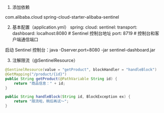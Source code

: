 1. 添加依赖
<!-- Sentinel 核心依赖 -->
<dependency>
    <groupId>com.alibaba.cloud</groupId>
    <artifactId>spring-cloud-starter-alibaba-sentinel</artifactId>
</dependency>

2. 基本配置（application.yml）
spring:
  cloud:
    sentinel:
      transport:
        dashboard: localhost:8080  # Sentinel 控制台地址
        port: 8719                 # 控制台和客户端通信端口

启动 Sentinel 控制台：java -Dserver.port=8080 -jar sentinel-dashboard.jar

3. 注解限流（@SentinelResource）
``` java
@SentinelResource(value = "getProduct", blockHandler = "handleBlock")
@GetMapping("/product/{id}")
public String getProduct(@PathVariable String id) {
    return "商品信息：" + id;
}

public String handleBlock(String id, BlockException ex) {
    return "限流啦，稍后再试～";
}

```

